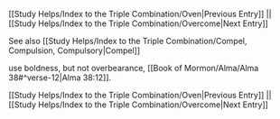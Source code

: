 [[Study Helps/Index to the Triple Combination/Oven|Previous Entry]]  ||  [[Study Helps/Index to the Triple Combination/Overcome|Next Entry]]

 See also [[Study Helps/Index to the Triple Combination/Compel, Compulsion, Compulsory|Compel]]

 use boldness, but not overbearance, [[Book of Mormon/Alma/Alma 38#^verse-12|Alma 38:12]].

[[Study Helps/Index to the Triple Combination/Oven|Previous Entry]]  ||  [[Study Helps/Index to the Triple Combination/Overcome|Next Entry]]